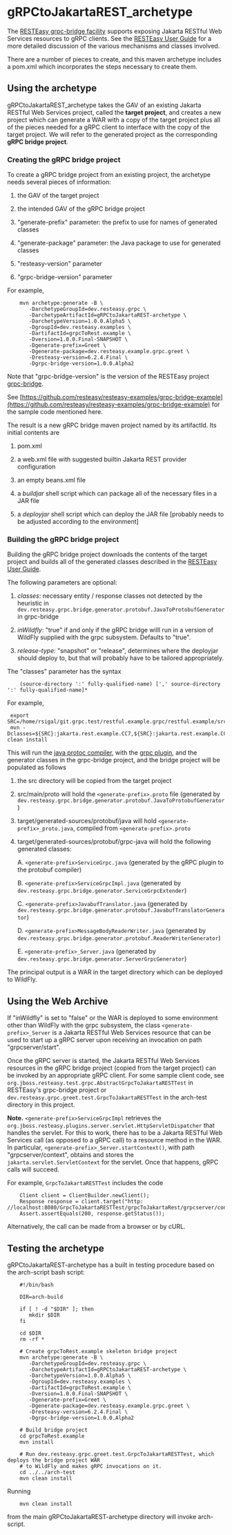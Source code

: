 # gRPCtoJakartaREST_archetype

The [RESTEasy grpc-bridge facility](https://github.com/resteasy/resteasy-grpc)
supports exposing Jakarta RESTful Web Services resources to gRPC clients. See the 
[RESTEasy User Guide](https://resteasy.dev/docs/) for a more detailed
discussion of the various mechanisms and classes involved.

There are a number of pieces to create, and this maven archetype includes a pom.xml which 
incorporates the steps necessary to create them.

## Using the archetype

gRPCtoJakartaREST_archetype takes the GAV of an existing Jakarta RESTful Web Services project, called the **target project**,
and creates a new project which can generate a WAR with a copy of the target project plus all of the pieces
needed for a gRPC client to interface with the copy of the target project. We will refer to the generated project as the corresponding **gRPC bridge project**.

### Creating the gRPC bridge project

To create a gRPC bridge project from an existing project, the archetype needs several 
pieces of information:

 1. the GAV of the target project

 2. the intended GAV of the gRPC bridge project

 3. "generate-prefix" parameter: the prefix to use for names of generated classes

 4. "generate-package" parameter: the Java package to use for generated classes

 5. "resteasy-version" parameter
 
 6. "grpc-bridge-version" parameter

For example,

        mvn archetype:generate -B \
           -DarchetypeGroupId=dev.resteasy.grpc \
           -DarchetypeArtifactId=gRPCtoJakartaREST-archetype \
           -DarchetypeVersion=1.0.0.Alpha5 \
           -DgroupId=dev.resteasy.examples \
           -DartifactId=grpcToRest.example \
           -Dversion=1.0.0.Final-SNAPSHOT \
           -Dgenerate-prefix=Greet \
           -Dgenerate-package=dev.resteasy.example.grpc.greet \
           -Dresteasy-version=6.2.4.Final \
           -Dgrpc-bridge-version=1.0.0.Alpha2
           
Note that "grpc-bridge-version" is the version of the RESTEasy project
[grpc-bridge](https://github.com/resteasy/resteasy-grpc).

See [https://github.com/resteasy/resteasy-examples/grpc-bridge-example](https://github.com/resteasy/resteasy-examples/grpc-bridge-example) 
for the sample code mentioned here.

The result is a new gRPC bridge maven project named by its artifactId. Its initial contents are

 1. pom.xml
   
 2. a web.xml file with suggested builtin Jakarta REST provider configuration
 
 3. an empty beans.xml file

 4. a *buildjar* shell script which can package all of the necessary files in a JAR file
 
 5. a *deployjar* shell script which can deploy the JAR file [probably needs to be adjusted according to the environment]
 
### Building the gRPC bridge project

Building the gRPC bridge project downloads the contents of the target 
project and builds all of the generated classes described in the
[RESTEasy User Guide](https://resteasy.dev/docs/).

The following parameters are optional:

 1. *classes*: necessary entity / response classes not detected by the heuristic in `dev.resteasy.grpc.bridge.generator.protobuf.JavaToProtobufGenerator`
    in grpc-bridge
    
 2. *inWildfly*: "true" if and only if the gRPC bridge willl run in a version of WildFly supplied with the grpc subsystem. Defaults to "true".

 3. *release-type*: "snapshot" or "release", determines where the deployjar should deploy to, but that will probably
    have to be tailored appropriately.
    
The "classes" parameter has the syntax

        (source-directory ':' fully-qualified-name) [',' source-directory ':' fully-qualified-name]*
 
For example,

     export SRC=/home/rsigal/git.grpc.test/restful.example.grpc/restful.example/src/main/java
     mvn -Dclasses=${SRC}:jakarta.rest.example.CC7,${SRC}:jakarta.rest.example.CC6 clean install
        
This will run the [java protoc compiler](https://github.com/protocolbuffers/protobuf/tree/main/java), with
the [grpc plugin](https://github.com/grpc/grpc-java/blob/master/compiler/README.md), and
the generator classes in the grpc-bridge project, and the bridge project will be populated as follows

 1. the src directory will be copied from the target project
 
 2. src/main/proto will hold the `<generate-prefix>.proto` file (generated by `dev.resteasy.grpc.bridge.generator.protobuf.JavaToProtobufGenerator`)
 
 3. target/generated-sources/protobuf/java will hold `<generate-prefix>_proto.java`, compiled 
    from `<generate-prefix>.proto`
    
 4. target/generated-sources/protobuf/grpc-java will hold the following generated classes:

    A. `<generate-prefix>ServiceGrpc.java` (generated by the gRPC plugin to the protobuf compiler)

    B. `<generate-prefix>ServiceGrpcImpl.java` (generated by `dev.resteasy.grpc.bridge.generator.ServiceGrpcExtender`)

    C. `<generate-prefix>JavabufTranslator.java` (generated by `dev.resteasy.grpc.bridge.generator.protobuf.JavabufTranslatorGenerator`)

    D. `<generate-prefix>MessageBodyReaderWriter.java` (generated by `dev.resteasy.grpc.bridge.generator.protobuf.ReaderWriterGenerator`)

    E. `<generate-prefix>_Server.java` (generated by `dev.resteasy.grpc.bridge.generator.ServerGrpcGenerator`)
    
The principal output is a WAR in the target directory which can be deployed to WildFly.

## Using the Web Archive

If "inWildfly" is set to "false" or the WAR is deployed to some environment other than WildFly with the grpc subsystem, the
class `<generate-prefix>_Server` is a Jakarta RESTful Web Services resource that can be used to start up a gRPC server 
upon receiving an invocation on path "grpcserver/start".
        
Once the gRPC server is started, the Jakarta RESTful Web Services resources in the gRPC bridge project (copied from the
target project) can be invoked by an appropriate gRPC client. For some sample client code, see
`org.jboss.resteasy.test.grpc.AbstractGrpcToJakartaRESTTest` in RESTEasy's grpc-bridge project or 
`dev.resteasy.grpc.greet.test.GrpcToJakartaRESTTest` in the arch-test directory in this project.

**Note.** `<generate-prefix>ServiceGrpcImpl` retrieves the `org.jboss.resteasy.plugins.server.servlet.HttpServletDispatcher`
that handles the servlet. For this to work, there has to be a Jakarta RESTful Web Services call (as opposed to a gRPC call)
to a resource method in the WAR. In particular, `<generate-prefix>_Server.startContext()`, with path
"grpcserver/context", obtains and stores the `jakarta.servlet.ServletContext`
for the servlet. Once that happens, gRPC calls will succeed.

For example, `GrpcToJakartaRESTTest` includes the code

        Client client = ClientBuilder.newClient();
        Response response = client.target("http: //localhost:8080/GrpcToJakartaRESTTest/grpcToJakartaRest/grpcserver/context").request().get();
        Assert.assertEquals(200, response.getStatus());

Alternatively, the call can be made from a browser or by cURL.

## Testing the archetype

gRPCtoJakartaREST-archetype has a built in testing procedure based on the arch-script bash script:

        #!/bin/bash

        DIR=arch-build

        if [ ! -d "$DIR" ]; then
           mkdir $DIR
        fi

        cd $DIR
        rm -rf *

        # Create grpcToRest.example skeleton bridge project
        mvn archetype:generate -B \
           -DarchetypeGroupId=dev.resteasy.grpc \
           -DarchetypeArtifactId=gRPCtoJakartaREST-archetype \
           -DarchetypeVersion=1.0.0.Alpha5 \
           -DgroupId=dev.resteasy.examples \
           -DartifactId=grpcToRest.example \
           -Dversion=1.0.0.Final-SNAPSHOT \
           -Dgenerate-prefix=Greet \
           -Dgenerate-package=dev.resteasy.example.grpc.greet \
           -Dresteasy-version=6.2.4.Final \
           -Dgrpc-bridge-version=1.0.0.Alpha2

        # Build bridge project
        cd grpcToRest.example
        mvn install

        # Run dev.resteasy.grpc.greet.test.GrpcToJakartaRESTTest, which deploys the bridge project WAR
        # to WildFly and makes gRPC invocations on it.
        cd ../../arch-test
        mvn clean install

Running

        mvn clean install

from the main gRPCtoJakartaREST-archetype directory will invoke arch-script.    
